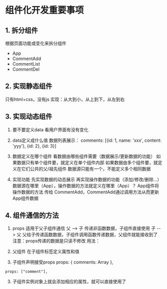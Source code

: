 # 组件化开发重要事项

## 1. 拆分组件
根据页面功能或变化来拆分组件

- App
- CommentAdd
- CommentList
- CommentDel

## 2. 实现静态组件
只有html+css，没有js
实现：从大到小，从上到下，从左到右

## 3. 实现动态组件
1. 要不要定义data
看用户界面有没有变化

2. data定义成什么值
数据列表展示：
comments: [{id: 1, name: 'xxx', content: 'yyy'}, {id: 2}, {id: 3}]

3. 数据定义在哪个组件
  看数据由哪些组件需要（数据展示/更新数据的功能）
  如果数据只有单个组件要，就定义在单个组件内部
  如果数据由多个组件要，就定义在它们公共的父/祖先组件
    数据源只能有一个，不能定义多个相同数据

4. 实现功能
先实现数据的动态展示
再实现操作数据的功能（添加/修改/删除...）
  数据源在哪里（App），操作数据的方法就定义在哪里（App）？
  App组件将 操作数据的方法 传给 CommentAdd，CommentAdd通过调用方法从而更新App组件数据


## 4. 组件通信的方法
1. props
适用于父子组件通信
  父 --> 子
    传递非函数数据，子组件直接使用
  子 --> 父
    父给子传递函数数据，子组件调用函数传递数据，父组件就能接收到了
注意：props传递的数据是只读不修改
用法：
  1. 父组件 在子组件标签定义属性和值
    <CommentList :comments="comments"/>
    
  2. 子组件声明接受props
    props: {
      comments: Array
    },  

    props: ["comment"],
  3. 子组件实例对象上就会添加相应的属性，就可以直接使用了